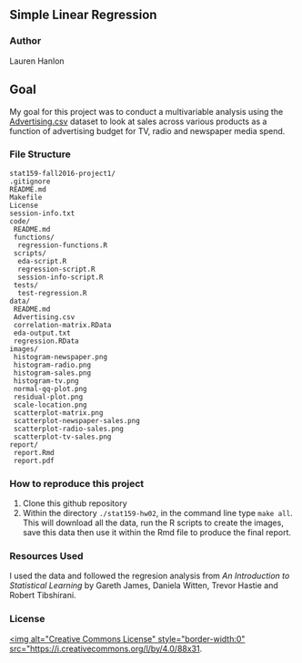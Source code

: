 ## Simple Linear Regression 

### Author

Lauren Hanlon

## Goal

My goal for this project was to conduct a multivariable analysis using the [Advertising.csv](http://www-bcf.usc.edu/~gareth/ISL/Advertising.csv) dataset to look at sales across various products as a function of advertising budget for TV, radio and newspaper media spend.

### File Structure

<pre><code>stat159-fall2016-project1/
.gitignore
README.md
Makefile
License
session-info.txt
code/
 README.md
 functions/
  regression-functions.R
 scripts/
  eda-script.R
  regression-script.R
  session-info-script.R
 tests/
  test-regression.R
data/
 README.md
 Advertising.csv
 correlation-matrix.RData
 eda-output.txt
 regression.RData
images/
 histogram-newspaper.png
 histogram-radio.png
 histogram-sales.png
 histogram-tv.png
 normal-qq-plot.png
 residual-plot.png
 scale-location.png
 scatterplot-matrix.png
 scatterplot-newspaper-sales.png
 scatterplot-radio-sales.png
 scatterplot-tv-sales.png
report/
 report.Rmd
 report.pdf
</code></pre>

### How to reproduce this project 

1. Clone this github repository
2. Within the directory `./stat159-hw02`, in the command line type `make all`. This will download all the data, run the R scripts to create the images, save this data then use it within the Rmd file to produce the final report.

### Resources Used
I used the data and followed the regresion analysis from _An Introduction to Statistical Learning_ by Gareth James, Daniela Witten, Trevor Hastie and Robert Tibshirani.

### License

<a rel="license" href="http://creativecommons.org/licenses/by/4.0/"><img alt="Creative Commons License" style="border-width:0" src="https://i.creativecommons.org/l/by/4.0/88x31.
